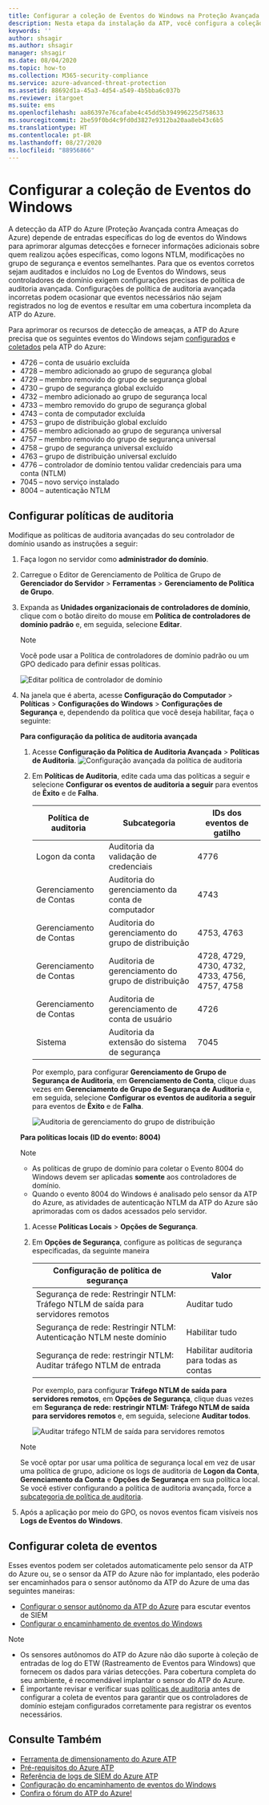 ```yaml
---
title: Configurar a coleção de Eventos do Windows na Proteção Avançada contra Ameaças do Azure
description: Nesta etapa da instalação da ATP, você configura a coleção de Eventos do Windows.
keywords: ''
author: shsagir
ms.author: shsagir
manager: shsagir
ms.date: 08/04/2020
ms.topic: how-to
ms.collection: M365-security-compliance
ms.service: azure-advanced-threat-protection
ms.assetid: 88692d1a-45a3-4d54-a549-4b5bba6c037b
ms.reviewer: itargoet
ms.suite: ems
ms.openlocfilehash: aa86397e76cafabe4c45dd5b394996225d758633
ms.sourcegitcommit: 2be59f0bd4c9fd0d3827e9312ba20aa8eb43c6b5
ms.translationtype: HT
ms.contentlocale: pt-BR
ms.lasthandoff: 08/27/2020
ms.locfileid: "88956866"
---
```

# <a name="configure-windows-event-collection"></a>Configurar a coleção de Eventos do Windows

A detecção da ATP do Azure (Proteção Avançada contra Ameaças do Azure) depende de entradas específicas do log de eventos do Windows para aprimorar algumas detecções e fornecer informações adicionais sobre quem realizou ações específicas, como logons NTLM, modificações no grupo de segurança e eventos semelhantes. Para que os eventos corretos sejam auditados e incluídos no Log de Eventos do Windows, seus controladores de domínio exigem configurações precisas de política de auditoria avançada. Configurações de política de auditoria avançada incorretas podem ocasionar que eventos necessários não sejam registrados no log de eventos e resultar em uma cobertura incompleta da ATP do Azure.

Para aprimorar os recursos de detecção de ameaças, a ATP do Azure precisa que os seguintes eventos do Windows sejam [configurados](#configure-audit-policies) e [coletados](#configure-event-collection) pela ATP do Azure:

- 4726 – conta de usuário excluída
- 4728 – membro adicionado ao grupo de segurança global
- 4729 – membro removido do grupo de segurança global
- 4730 – grupo de segurança global excluído
- 4732 – membro adicionado ao grupo de segurança local
- 4733 – membro removido do grupo de segurança global
- 4743 – conta de computador excluída
- 4753 – grupo de distribuição global excluído
- 4756 – membro adicionado ao grupo de segurança universal
- 4757 – membro removido do grupo de segurança universal
- 4758 – grupo de segurança universal excluído
- 4763 – grupo de distribuição universal excluído
- 4776 – controlador de domínio tentou validar credenciais para uma conta (NTLM)
- 7045 – novo serviço instalado
- 8004 – autenticação NTLM

## <a name="configure-audit-policies"></a>Configurar políticas de auditoria

Modifique as políticas de auditoria avançadas do seu controlador de domínio usando as instruções a seguir:

1. Faça logon no servidor como **administrador do domínio**.
1. Carregue o Editor de Gerenciamento de Política de Grupo de **Gerenciador do Servidor** > **Ferramentas** > **Gerenciamento de Política de Grupo**.
1. Expanda as **Unidades organizacionais de controladores de domínio**, clique com o botão direito do mouse em **Política de controladores de domínio padrão** e, em seguida, selecione **Editar**.

    > [!NOTE]
    > Você pode usar a Política de controladores de domínio padrão ou um GPO dedicado para definir essas políticas.

    ![Editar política de controlador de domínio](media/atp-advanced-audit-policy-check-step-1.png)

1. Na janela que é aberta, acesse **Configuração do Computador** > **Políticas** > **Configurações do Windows** > **Configurações de Segurança** e, dependendo da política que você deseja habilitar, faça o seguinte:

    **Para configuração da política de auditoria avançada**

    1. Acesse **Configuração da Política de Auditoria Avançada** > **Políticas de Auditoria**.
        ![Configuração avançada da política de auditoria](media/atp-advanced-audit-policy-check-step-2.png)
    1. Em **Políticas de Auditoria**, edite cada uma das políticas a seguir e selecione **Configurar os eventos de auditoria a seguir** para eventos de **Êxito** e de **Falha**.

        | Política de auditoria | Subcategoria | IDs dos eventos de gatilho |
        | --- |---|---|
        | Logon da conta | Auditoria da validação de credenciais | 4776 |
        | Gerenciamento de Contas | Auditoria do gerenciamento da conta de computador | 4743 |
        | Gerenciamento de Contas | Auditoria do gerenciamento do grupo de distribuição | 4753, 4763 |
        | Gerenciamento de Contas | Auditoria de gerenciamento do grupo de distribuição | 4728, 4729, 4730, 4732, 4733, 4756, 4757, 4758 |
        | Gerenciamento de Contas | Auditoria de gerenciamento de conta de usuário | 4726 |
        | Sistema | Auditoria da extensão do sistema de segurança | 7045 |

        Por exemplo, para configurar **Gerenciamento de Grupo de Segurança de Auditoria**, em **Gerenciamento de Conta**, clique duas vezes em **Gerenciamento de Grupo de Segurança de Auditoria** e, em seguida, selecione **Configurar os eventos de auditoria a seguir** para eventos de **Êxito** e de **Falha**.

        ![Auditoria de gerenciamento do grupo de distribuição](media/atp-advanced-audit-policy-check-step-4.png)

    <a name="ntlm-authentication-using-windows-event-8004"></a> **Para políticas locais (ID do evento: 8004)**

    > [!NOTE]
    >
    > - As políticas de grupo de domínio para coletar o Evento 8004 do Windows devem ser aplicadas **somente** aos controladores de domínio.
    > - Quando o evento 8004 do Windows é analisado pelo sensor da ATP do Azure, as atividades de autenticação NTLM da ATP do Azure são aprimoradas com os dados acessados pelo servidor.

    1. Acesse **Políticas Locais** > **Opções de Segurança**.
    1. Em **Opções de Segurança**, configure as políticas de segurança especificadas, da seguinte maneira

        | Configuração de política de segurança | Valor |
        |---|---|
        | Segurança de rede: Restringir NTLM: Tráfego NTLM de saída para servidores remotos | Auditar tudo |
        | Segurança de rede: Restringir NTLM: Autenticação NTLM neste domínio | Habilitar tudo |
        | Segurança de rede: restringir NTLM: Auditar tráfego NTLM de entrada | Habilitar auditoria para todas as contas |

        Por exemplo, para configurar **Tráfego NTLM de saída para servidores remotos**, em **Opções de Segurança**, clique duas vezes em **Segurança de rede: restringir NTLM: Tráfego NTLM de saída para servidores remotos** e, em seguida, selecione **Auditar todos**.

        ![Auditar tráfego NTLM de saída para servidores remotos](media/atp-advanced-audit-policy-check-step-3.png)

    > [!NOTE]
    > Se você optar por usar uma política de segurança local em vez de usar uma política de grupo, adicione os logs de auditoria de **Logon da Conta**, **Gerenciamento da Conta** e **Opções de Segurança** em sua política local. Se você estiver configurando a política de auditoria avançada, force a [subcategoria de política de auditoria](/windows/security/threat-protection/security-policy-settings/audit-force-audit-policy-subcategory-settings-to-override).

1. Após a aplicação por meio do GPO, os novos eventos ficam visíveis nos **Logs de Eventos do Windows**.

<!--
## Azure ATP Advanced Audit Policy check

To make it easier to verify the current status of each of your domain controller's Advanced Audit Policies, Azure ATP automatically checks your existing Advanced Audit Policies and issues health alerts for policy settings that require modification. Each health alert provides specific details of the domain controller, the problematic policy as well as remediation suggestions.

![Advanced Audit Policy Health Alert](media/atp-health-alert-audit.png)

Advanced Security Audit Policy is enabled via **Default Domain Controllers Policy** GPO. These audit events are recorded on the domain controller's Windows Events.
-->

## <a name="configure-event-collection"></a>Configurar coleta de eventos

Esses eventos podem ser coletados automaticamente pelo sensor da ATP do Azure ou, se o sensor da ATP do Azure não for implantado, eles poderão ser encaminhados para o sensor autônomo da ATP do Azure de uma das seguintes maneiras:

- [Configurar o sensor autônomo da ATP do Azure](configure-event-forwarding.md) para escutar eventos de SIEM
- [Configurar o encaminhamento de eventos do Windows](configure-event-forwarding.md)

> [!NOTE]
>
> - Os sensores autônomos do ATP do Azure não dão suporte à coleção de entradas de log do ETW (Rastreamento de Eventos para Windows) que fornecem os dados para várias detecções. Para cobertura completa do seu ambiente, é recomendável implantar o sensor do ATP do Azure.
> - É importante revisar e verificar suas [políticas de auditoria]() antes de configurar a coleta de eventos para garantir que os controladores de domínio estejam configurados corretamente para registrar os eventos necessários.

## <a name="see-also"></a>Consulte Também

- [Ferramenta de dimensionamento do Azure ATP](https://aka.ms/aatpsizingtool)
- [Pré-requisitos do Azure ATP](atp-prerequisites.md)
- [Referência de logs de SIEM do Azure ATP](cef-format-sa.md)
- [Configuração do encaminhamento de eventos do Windows](configure-event-forwarding.md)
- [Confira o fórum do ATP do Azure!](https://aka.ms/azureatpcommunity)